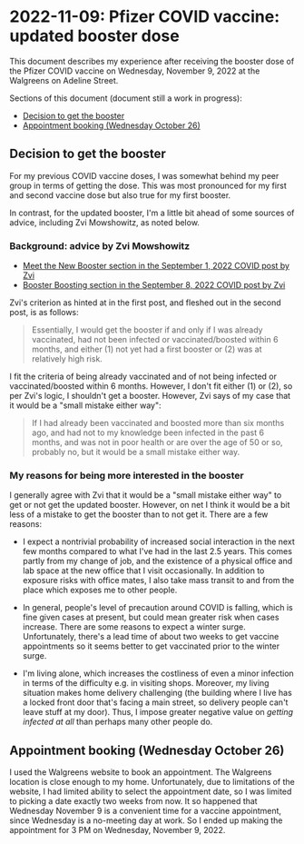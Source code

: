 # 2022-11-09: Pfizer COVID vaccine: updated booster dose

This document describes my experience after receiving the booster dose
of the Pfizer COVID vaccine on Wednesday, November 9, 2022 at the
Walgreens on Adeline Street.

Sections of this document (document still a work in progress):

* [Decision to get the booster](#decision-to-get-the-booster)
* [Appointment booking (Wednesday October 26)](#appointment-booking-wednesday-october-26)

## Decision to get the booster

For my previous COVID vaccine doses, I was somewhat behind my peer
group in terms of getting the dose. This was most pronounced for my
first and second vaccine dose but also true for my first booster.

In contrast, for the updated booster, I'm a little bit ahead of some
sources of advice, including Zvi Mowshowitz, as noted below.

### Background: advice by Zvi Mowshowitz

* [Meet the New Booster section in the September 1, 2022 COVID post by Zvi](https://www.lesswrong.com/posts/tdsnP3nagQwjib3eg/covid-9-1-22-meet-the-new-booster#Meet_the_New_Booster)
* [Booster Boosting section in the September 8, 2022 COVID post by Zvi](https://www.lesswrong.com/posts/PXyBqrHfx3hNvApdn/covid-9-8-22-booster-boosting#Booster_Boosting)

Zvi's criterion as hinted at in the first post, and fleshed out in the
second post, is as follows:

> Essentially, I would get the booster if and only if I was already
> vaccinated, had not been infected or vaccinated/boosted within 6
> months, and either (1) not yet had a first booster or (2) was at
> relatively high risk.

I fit the criteria of being already vaccinated and of not being
infected or vaccinated/boosted within 6 months. However, I don't fit
either (1) or (2), so per Zvi's logic, I shouldn't get a
booster. However, Zvi says of my case that it would be a "small
mistake either way":

> If I had already been vaccinated and boosted more than six months
> ago, and had not to my knowledge been infected in the past 6 months,
> and was not in poor health or are over the age of 50 or so, probably
> no, but it would be a small mistake either way.

### My reasons for being more interested in the booster

I generally agree with Zvi that it would be a "small mistake either
way" to get or not get the updated booster. However, on net I think it
would be a bit less of a mistake to get the booster than to not get
it. There are a few reasons:

* I expect a nontrivial probability of increased social interaction in
  the next few months compared to what I've had in the last 2.5
  years. This comes partly from my change of job, and the existence of
  a physical office and lab space at the new office that I visit
  occasionally. In addition to exposure risks with office mates, I
  also take mass transit to and from the place which exposes me to
  other people.

* In general, people's level of precaution around COVID is falling,
  which is fine given cases at present, but could mean greater risk
  when cases increase. There are some reasons to expect a winter
  surge. Unfortunately, there's a lead time of about two weeks to get
  vaccine appointments so it seems better to get vaccinated prior to
  the winter surge.

* I'm living alone, which increases the costliness of even a minor
  infection in terms of the difficulty e.g. in visiting
  shops. Moreover, my living situation makes home delivery challenging
  (the building where I live has a locked front door that's facing a
  main street, so delivery people can't leave stuff at my door). Thus,
  I impose greater negative value on *getting infected at all* than
  perhaps many other people do.

## Appointment booking (Wednesday October 26)

I used the Walgreens website to book an appointment. The Walgreens
location is close enough to my home. Unfortunately, due to limitations
of the website, I had limited ability to select the appointment date,
so I was limited to picking a date exactly two weeks from now. It so
happened that Wednesday November 9 is a convenient time for a vaccine
appointment, since Wednesday is a no-meeting day at work. So I ended
up making the appointment for 3 PM on Wednesday, November 9, 2022.
